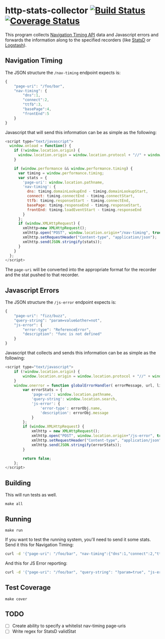 # http-stats-collector [![Build Status](https://travis-ci.org/lanyonm/http-stats-collector.svg)](https://travis-ci.org/lanyonm/http-stats-collector) [![Coverage Status](https://coveralls.io/repos/lanyonm/http-stats-collector/badge.svg)](https://coveralls.io/r/lanyonm/http-stats-collector)
This program collects [Navigation Timing API](http://www.html5rocks.com/en/tutorials/webperformance/basics/) data and Javascript errors and forwards the information along to the specified recorders (like [StatsD](https://github.com/etsy/statsd/) or [Logstash](http://logstash.net/)).

## Navigation Timing
The JSON structure the `/nav-timing` endpoint expects is:

```javascript
{
	"page-uri": "/foo/bar",
	"nav-timing": {
		"dns":1,
		"connect":2,
		"ttfb":3,
		"basePage":4,
		"frontEnd":5
	}
}
```

Javascript that will send this information can be as simple as the following:

```javascript
<script type="text/javascript">
  window.onload = function() {
    if (!window.location.origin) {
      window.location.origin = window.location.protocol + "//" + window.location.hostname + (window.location.port ? ':' + window.location.port: '');
    }

    if (window.performance && window.performance.timing) {
      var timing = window.performance.timing;
      var stats = {
        'page-uri': window.location.pathname,
        'nav-timing': {
          dns: timing.domainLookupEnd - timing.domainLookupStart,
          connect: timing.connectEnd - timing.connectStart,
          ttfb: timing.responseStart - timing.connectEnd,
          basePage: timing.responseEnd - timing.responseStart,
          frontEnd: timing.loadEventStart - timing.responseEnd
        }
      };
      if (window.XMLHttpRequest) {
        xmlhttp=new XMLHttpRequest();
        xmlhttp.open("POST", window.location.origin+"/nav-timing", true);
        xmlhttp.setRequestHeader("Content-type", "application/json");
        xmlhttp.send(JSON.stringify(stats));
      }
    }
  };
</script>
```

The `page-uri` will be converted into the appropriate format for the recorder and the stat pushed to that recorder.

## Javascript Errors
The JSON structure the `/js-error` endpoint expects is:

```javascript
{
	"page-uri": "fizz/buzz",
	"query-string": "param=value&other=not",
	"js-error": {
		"error-type": "ReferenceError",
		"description": "func is not defined"
	}
}
```

Javascript that collects and sends this information can be as simple as the following:

```javascript
<script type="text/javascript">
	if (!window.location.origin) {
		window.location.origin = window.location.protocol + "//" + window.location.hostname + (window.location.port ? ':' + window.location.port: '');
	}
	window.onerror = function globalErrorHandler( errorMessage, url, lineNumber, charPos, errorObj ) {
		var errorStats = {
			'page-uri': window.location.pathname,
			'query-string': window.location.search,
			'js-error': {
				'error-type': errorObj.name,
				'description': errorObj.message
			}
		};
		if (window.XMLHttpRequest) {
			xmlhttp = new XMLHttpRequest();
			xmlhttp.open("POST", window.location.origin+"/js-error", true);
			xmlhttp.setRequestHeader("Content-type", "application/json");
			xmlhttp.send(JSON.stringify(errorStats));
		}

		return false;
	};
</script>
```

## Building
This will run tests as well.

	make all

## Running

	make run

If you want to test the running system, you'll need to send it some stats. Send it this for Navigation Timing:

```bash
curl -d '{"page-uri": "/foo/bar", "nav-timing":{"dns":1,"connect":2,"ttfb":3,"basePage":4,"frontEnd":5}}' -H "X-Real-Ip: 192.168.0.1" http://localhost:8080/nav-timing
```
And this for JS Error reporting:
```bash
curl -d '{"page-uri": "/foo/bar", "query-string": "?param=true", "js-error":{"error-type": "ReferenceError", "description": "func is not defined"}}' -H "X-Real-Ip: 192.168.0.1" http://localhost:8080/js-error
```

## Test Coverage

	make cover

## TODO

- [ ] Create ability to specify a whitelist nav-timing page-uris
- [ ] Write regex for StatsD validStat
